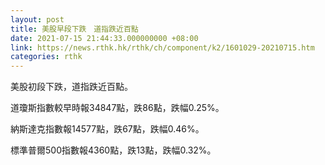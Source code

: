 ```yaml
---
layout: post
title: 美股早段下跌　道指跌近百點
date: 2021-07-15 21:44:33.000000000 +08:00
link: https://news.rthk.hk/rthk/ch/component/k2/1601029-20210715.htm
categories: rthk
---
```


美股初段下跌，道指跌近百點。

道瓊斯指數較早時報34847點，跌86點，跌幅0.25%。

納斯達克指數報14577點，跌67點，跌幅0.46%。

標準普爾500指數報4360點，跌13點，跌幅0.32%。
